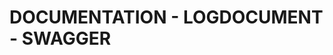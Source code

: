 # DOCUMENTATION - LOGDOCUMENT - SWAGGER

###

```jsx

```

###

```jsx

```

###

```jsx

```

###

```jsx

```

###

```jsx

```
